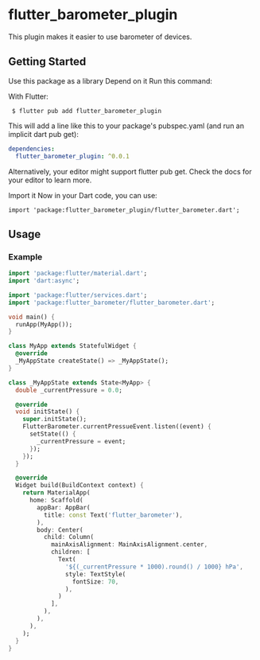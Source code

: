 # flutter_barometer_plugin

This plugin makes it easier to use barometer of devices.

## Getting Started

Use this package as a library
Depend on it
Run this command:

With Flutter:

` $ flutter pub add flutter_barometer_plugin`

This will add a line like this to your package's pubspec.yaml (and run an implicit dart pub get):


``` yaml
dependencies: 
  flutter_barometer_plugin: ^0.0.1
```

Alternatively, your editor might support flutter pub get. Check the docs for your editor to learn more.

Import it
Now in your Dart code, you can use:

`import 'package:flutter_barometer_plugin/flutter_barometer.dart';`

## Usage 

### Example

``` dart
import 'package:flutter/material.dart';
import 'dart:async';

import 'package:flutter/services.dart';
import 'package:flutter_barometer/flutter_barometer.dart';

void main() {
  runApp(MyApp());
}

class MyApp extends StatefulWidget {
  @override
  _MyAppState createState() => _MyAppState();
}

class _MyAppState extends State<MyApp> {
  double _currentPressure = 0.0;

  @override
  void initState() {
    super.initState();
    FlutterBarometer.currentPressueEvent.listen((event) {
      setState(() {
        _currentPressure = event;
      });
    });
  }

  @override
  Widget build(BuildContext context) {
    return MaterialApp(
      home: Scaffold(
        appBar: AppBar(
          title: const Text('flutter_barometer'),
        ),
        body: Center(
          child: Column(
            mainAxisAlignment: MainAxisAlignment.center,
            children: [
              Text(
                '${(_currentPressure * 1000).round() / 1000} hPa',
                style: TextStyle(
                  fontSize: 70,
                ),
              )
            ],
          ),
        ),
      ),
    );
  }
}
```



